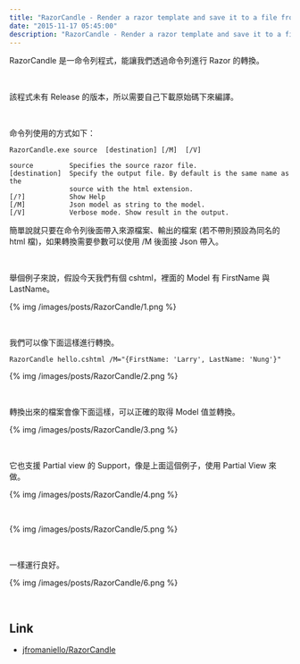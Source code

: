 ```yaml
---
title: "RazorCandle - Render a razor template and save it to a file from command line"
date: "2015-11-17 05:45:00"
description: "RazorCandle - Render a razor template and save it to a file from command line"
---
```



RazorCandle 是一命令列程式，能讓我們透過命令列進行 Razor 的轉換。  

<!-- More -->

<br/>


該程式未有 Release 的版本，所以需要自己下載原始碼下來編譯。  

<br/>


命令列使用的方式如下：  

    RazorCandle.exe source  [destination] [/M]  [/V]
    
    source         Specifies the source razor file.
    [destination]  Specify the output file. By default is the same name as the
                   source with the html extension.
    [/?]           Show Help
    [/M]           Json model as string to the model.
    [/V]           Verbose mode. Show result in the output.


簡單說就只要在命令列後面帶入來源檔案、輸出的檔案 (若不帶則預設為同名的 html 檔)，如果轉換需要參數可以使用 /M 後面接 Json 帶入。

<br/>


舉個例子來說，假設今天我們有個 cshtml，裡面的 Model 有 FirstName 與 LastName。  

{% img /images/posts/RazorCandle/1.png %}

<br/>


我們可以像下面這樣進行轉換。 

    RazorCandle hello.cshtml /M="{FirstName: 'Larry', LastName: 'Nung'}"

{% img /images/posts/RazorCandle/2.png %}

<br/>


轉換出來的檔案會像下面這樣，可以正確的取得 Model 值並轉換。  

{% img /images/posts/RazorCandle/3.png %}

<br/>


它也支援 Partial view 的 Support，像是上面這個例子，使用 Partial View 來做。  

{% img /images/posts/RazorCandle/4.png %}

<br/>


{% img /images/posts/RazorCandle/5.png %}

<br/>


一樣運行良好。  

{% img /images/posts/RazorCandle/6.png %}

<br/>

Link
----
* [jfromaniello/RazorCandle](https://github.com/jfromaniello/RazorCandle)
